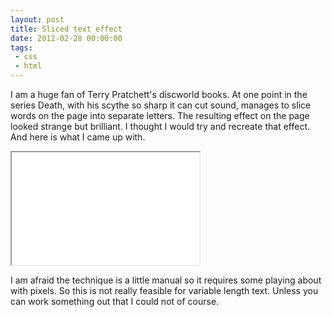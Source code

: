 ```yaml
---
layout: post
title: Sliced text effect
date: 2012-02-28 00:00:00
tags:
 - css
 - html
---
```


I am a huge fan of Terry Pratchett's discworld books. At one point in the series Death, with his scythe so sharp it can cut sound, manages to slice words on the page into separate letters. The resulting effect on the page looked strange but brilliant. I thought I would try and recreate that effect. And here is what I came up with.

<iframe height='180' class='example' src='/examples/sliced-text/complete.html'>.</iframe>

I am afraid the technique is a little manual so it requires some playing about with pixels. So this is not really feasible for variable length text. Unless you can work something out that I could not of course.